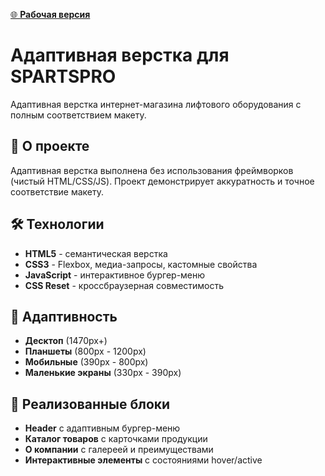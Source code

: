 [🌐 **Рабочая версия**](https://test-task-8lwh.vercel.app/)

# **Адаптивная верстка для SPARTSPRO**

Адаптивная верстка интернет-магазина лифтового оборудования с полным соответствием макету.

## **📄 О проекте**
Адаптивная верстка выполнена без использования фреймворков (чистый HTML/CSS/JS). Проект демонстрирует аккуратность и точное соответствие макету.

## **🛠 Технологии**
- **HTML5** - семантическая верстка
- **CSS3** - Flexbox, медиа-запросы, кастомные свойства
- **JavaScript** - интерактивное бургер-меню
- **CSS Reset** - кроссбраузерная совместимость

## **📱 Адаптивность**
- **Десктоп** (1470px+)
- **Планшеты** (800px - 1200px)
- **Мобильные** (390px - 800px)
- **Маленькие экраны** (330px - 390px)

## **🎯 Реализованные блоки**
- **Header** с адаптивным бургер-меню
- **Каталог товаров** с карточками продукции
- **О компании** с галереей и преимуществами
- **Интерактивные элементы** с состояниями hover/active
